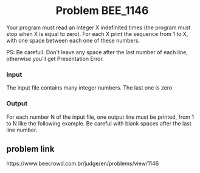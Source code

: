 <h1 align="center" id="title">Problem BEE_1146</h1>

<p id="description">Your program must read an integer X indefinited times (the program must stop when X is equal to zero). For each X print the sequence from 1 to X, with one space between each one of these numbers.

PS: Be carefull. Don't leave any space after the last number of each line, otherwise you'll get Presentation Error.

<h3>Input</h3>
The input file contains many integer numbers. The last one is zero</p>

<h3>Output</h3>
For each number N of the input file, one output line must be printed, from 1 to N like the following example. Be careful with blank spaces after the last line number.


<h2> problem  link </h2>

<p>https://www.beecrowd.com.br/judge/en/problems/view/1146</p>